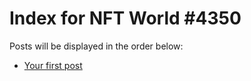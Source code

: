 # Index for NFT World #4350
Posts will be displayed in the order below:

- [Your first post](./001-first.md)

